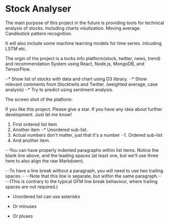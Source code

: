 # Stock Analyser
The main purpose of this project in the future is providing tools for technical analysis of stocks. Including charts visulization. Moving average. Candlestick pattern recognition.

It will also include some machine learning models for time series. Inlcuding LSTM etc. 

The orgin of the project is a tocks info platform(stock, twitter, news, trend) and recommendation System using React, Node.js, MongoDB, and TensorFlow.

⋅⋅* Show list of stocks with data and chart using D3 library.
⋅⋅* Show relevant comments from Stocktwits and Twitter. (weighted average, case analysis)
⋅⋅* Try to predict using sentiment analysis.

The screen shot of the platform:


If you like this project. Please give a star. If you have any idea about further development. Just let me know!



1. First ordered list item
2. Another item
⋅⋅* Unordered sub-list. 
1. Actual numbers don't matter, just that it's a number
⋅⋅1. Ordered sub-list
4. And another item.

⋅⋅⋅You can have properly indented paragraphs within list items. Notice the blank line above, and the leading spaces (at least one, but we'll use three here to also align the raw Markdown).

⋅⋅⋅To have a line break without a paragraph, you will need to use two trailing spaces.⋅⋅
⋅⋅⋅Note that this line is separate, but within the same paragraph.⋅⋅
⋅⋅⋅(This is contrary to the typical GFM line break behaviour, where trailing spaces are not required.)

* Unordered list can use asterisks
- Or minuses
+ Or pluses

